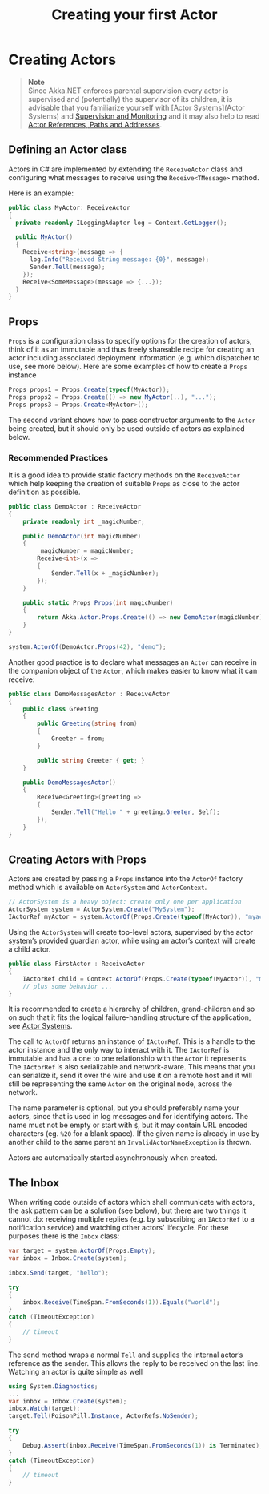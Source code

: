 ﻿---
layout: docs.hbs
title: Creating your first Actor
---
# Creating Actors
> **Note**<br>
Since Akka.NET enforces parental supervision every actor is supervised and (potentially) the supervisor of its children, it is advisable that you familiarize yourself with [Actor Systems](Actor Systems) and [Supervision and Monitoring](Supervision) and it may also help to read [Actor References, Paths and Addresses](Addressing).

## Defining an Actor class
Actors in C# are implemented by extending the `ReceiveActor` class and configuring what messages to receive using the `Receive<TMessage>` method.

Here is an example:
```csharp
public class MyActor: ReceiveActor
{
  private readonly ILoggingAdapter log = Context.GetLogger();

  public MyActor()
  {
    Receive<string>(message => {
      log.Info("Received String message: {0}", message);
      Sender.Tell(message);
    });
    Receive<SomeMessage>(message => {...});
  }
}
```

## Props

`Props` is a configuration class to specify options for the creation of actors, think of it as an immutable and thus freely shareable recipe for creating an actor including associated deployment information (e.g. which dispatcher to use, see more below). Here are some examples of how to create a `Props` instance
```csharp
Props props1 = Props.Create(typeof(MyActor));
Props props2 = Props.Create(() => new MyActor(..), "...");
Props props3 = Props.Create<MyActor>();
```
The second variant shows how to pass constructor arguments to the `Actor` being created, but it should only be used outside of actors as explained below.

### Recommended Practices
It is a good idea to provide static factory methods on the `ReceiveActor` which help keeping the creation of suitable `Props` as close to the actor definition as possible.

```csharp
public class DemoActor : ReceiveActor
{
    private readonly int _magicNumber;

    public DemoActor(int magicNumber)
    {
        _magicNumber = magicNumber;
        Receive<int>(x =>
        {
            Sender.Tell(x + _magicNumber);
        });
    }

    public static Props Props(int magicNumber)
    {
        return Akka.Actor.Props.Create(() => new DemoActor(magicNumber));
    }
}

system.ActorOf(DemoActor.Props(42), "demo");
```

Another good practice is to declare what messages an `Actor` can receive in the companion object of the `Actor`, which makes easier to know what it can receive:
```csharp
public class DemoMessagesActor : ReceiveActor
{
    public class Greeting
    {
        public Greeting(string from)
        {
            Greeter = from;
        }

        public string Greeter { get; }
    }

    public DemoMessagesActor()
    {
        Receive<Greeting>(greeting =>
        {
            Sender.Tell("Hello " + greeting.Greeter, Self);
        });
    }
}
```

## Creating Actors with Props
Actors are created by passing a `Props` instance into the `ActorOf` factory method which is available on `ActorSystem` and `ActorContext`.

```csharp
// ActorSystem is a heavy object: create only one per application
ActorSystem system = ActorSystem.Create("MySystem");
IActorRef myActor = system.ActorOf(Props.Create(typeof(MyActor)), "myactor");
```

Using the `ActorSystem` will create top-level actors, supervised by the actor system’s provided guardian actor, while using an actor’s context will create a child actor.

```csharp
public class FirstActor : ReceiveActor
{
    IActorRef child = Context.ActorOf(Props.Create(typeof(MyActor)), "myChild");
    // plus some behavior ...
}
```

It is recommended to create a hierarchy of children, grand-children and so on such that it fits the logical failure-handling structure of the application, see [Actor Systems](ActorSystem).

The call to `ActorOf` returns an instance of `IActorRef`. This is a handle to the actor instance and the only way to interact with it. The `IActorRef` is immutable and has a one to one relationship with the `Actor` it represents. The `IActorRef` is also serializable and network-aware. This means that you can serialize it, send it over the wire and use it on a remote host and it will still be representing the same `Actor` on the original node, across the network.

The name parameter is optional, but you should preferably name your actors, since that is used in log messages and for identifying actors. The name must not be empty or start with `$`, but it may contain URL encoded characters (eg. `%20` for a blank space). If the given name is already in use by another child to the same parent an `InvalidActorNameException` is thrown.

Actors are automatically started asynchronously when created.

## The Inbox
When writing code outside of actors which shall communicate with actors, the ask pattern can be a solution (see below), but there are two things it cannot do: receiving multiple replies (e.g. by subscribing an `IActorRef` to a notification service) and watching other actors’ lifecycle. For these purposes there is the `Inbox` class:
```csharp
var target = system.ActorOf(Props.Empty);
var inbox = Inbox.Create(system);

inbox.Send(target, "hello");

try
{
    inbox.Receive(TimeSpan.FromSeconds(1)).Equals("world");
}
catch (TimeoutException)
{
    // timeout
}
```

The send method wraps a normal `Tell` and supplies the internal actor’s reference as the sender. This allows the reply to be received on the last line. Watching an actor is quite simple as well
```csharp
using System.Diagnostics;
...
var inbox = Inbox.Create(system);
inbox.Watch(target);
target.Tell(PoisonPill.Instance, ActorRefs.NoSender);

try
{
    Debug.Assert(inbox.Receive(TimeSpan.FromSeconds(1)) is Terminated);
}
catch (TimeoutException)
{
    // timeout
}
```
